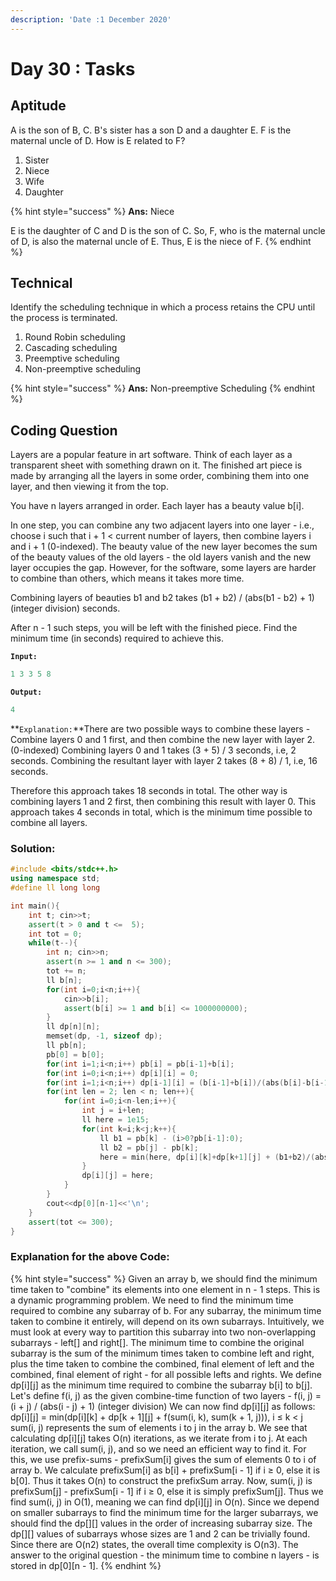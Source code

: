 ```yaml
---
description: 'Date :1 December 2020'
---
```


# Day 30 : Tasks

## Aptitude

A is the son of B, C.  B's sister has a son D and a daughter E. F is the maternal uncle of D.  How is E related to F? 

1. Sister
2. Niece
3. Wife
4. Daughter

{% hint style="success" %}
**Ans:** Niece

E is the daughter of C and D is the son of C. So, F, who is the maternal uncle of D, is also the maternal uncle of E. Thus, E is the niece of F.
{% endhint %}

## Technical

Identify the scheduling technique in which a process retains the CPU until the process is terminated.

1. Round Robin scheduling
2. Cascading scheduling
3. Preemptive scheduling
4. Non-preemptive scheduling

{% hint style="success" %}
**Ans:** Non-preemptive Scheduling
{% endhint %}

## Coding Question

Layers are a popular feature in art software. Think of each layer as a transparent sheet with something drawn on it. The finished art piece is made by arranging all the layers in some order, combining them into one layer, and then viewing it from the top.

You have n layers arranged in order. Each layer has a beauty value b\[i\].

In one step, you can combine any two adjacent layers into one layer - i.e., choose i such that i + 1 &lt; current number of layers, then combine layers i and i + 1 \(0-indexed\). The beauty value of the new layer becomes the sum of the beauty values of the old layers - the old layers vanish and the new layer occupies the gap. However, for the software, some layers are harder to combine than others, which means it takes more time.

Combining layers of beauties b1 and b2 takes \(b1 + b2\) / \(abs\(b1 - b2\) + 1\) \(integer division\) seconds.

After n - 1 such steps, you will be left with the finished piece. Find the minimum time \(in seconds\) required to achieve this.

**`Input:`**

```cpp
1 3 3 5 8 
```

 

**`Output:`** 

```cpp
4
```

**`Explanation:`**There are two possible ways to combine these layers - Combine layers 0 and 1 first, and then combine the new layer with layer 2. \(0-indexed\) Combining layers 0 and 1 takes \(3 + 5\) / 3 seconds, i.e, 2 seconds. Combining the resultant layer with layer 2 takes \(8 + 8\) / 1, i.e, 16 seconds.

Therefore this approach takes 18 seconds in total. The other way is combining layers 1 and 2 first, then combining this result with layer 0. This approach takes 4 seconds in total, which is the minimum time possible to combine all layers.

### Solution:

```cpp
#include <bits/stdc++.h>
using namespace std;
#define ll long long

int main(){
 	int t; cin>>t;
  	assert(t > 0 and t <=  5);
  	int tot = 0;
  	while(t--){
		int n; cin>>n;
	  	assert(n >= 1 and n <= 300);
	  	tot += n;
	  	ll b[n];
	  	for(int i=0;i<n;i++){ 
		  	cin>>b[i];
		  	assert(b[i] >= 1 and b[i] <= 1000000000);
		}
	  	ll dp[n][n];
	  	memset(dp, -1, sizeof dp);
	  	ll pb[n];
	  	pb[0] = b[0];
	  	for(int i=1;i<n;i++) pb[i] = pb[i-1]+b[i];
	  	for(int i=0;i<n;i++) dp[i][i] = 0;
	  	for(int i=1;i<n;i++) dp[i-1][i] = (b[i-1]+b[i])/(abs(b[i]-b[i-1])+1);
	  	for(int len = 2; len < n; len++){
			for(int i=0;i<n-len;i++){
				int j = i+len;
			  	ll here = 1e15;
			  	for(int k=i;k<j;k++){
				  	ll b1 = pb[k] - (i>0?pb[i-1]:0);
				  	ll b2 = pb[j] - pb[k];
					here = min(here, dp[i][k]+dp[k+1][j] + (b1+b2)/(abs(b1-b2)+1));
				}
			  	dp[i][j] = here;
			}
		}
	  	cout<<dp[0][n-1]<<'\n';
  	}
  	assert(tot <= 300);
}
```

### Explanation for the above Code:

{% hint style="success" %}
Given an array b, we should find the minimum time taken to "combine" its elements into one element in n - 1 steps. This is a dynamic programming problem. We need to find the minimum time required to combine any subarray of b. For any subarray, the minimum time taken to combine it entirely, will depend on its own subarrays. Intuitively, we must look at every way to partition this subarray into two non-overlapping subarrays - left\[\] and right\[\]. The minimum time to combine the original subarray is the sum of the minimum times taken to combine left and right, plus the time taken to combine the combined, final element of left and the combined, final element of right - for all possible lefts and rights. We define dp\[i\]\[j\] as the minimum time required to combine the subarray b\[i\] to b\[j\]. Let's define f\(i, j\) as the given combine-time function of two layers - f\(i, j\) = \(i + j\) / \(abs\(i - j\) + 1\) \(integer division\) We can now find dp\[i\]\[j\] as follows: dp\[i\]\[j\] = min\(dp\[i\]\[k\] + dp\[k + 1\]\[j\] + f\(sum\(i, k\), sum\(k + 1, j\)\)\), i ≤ k &lt; j sum\(i, j\) represents the sum of elements i to j in the array b. We see that calculating dp\[i\]\[j\] takes O\(n\) iterations, as we iterate from i to j. At each iteration, we call sum\(i, j\), and so we need an efficient way to find it. For this, we use prefix-sums - prefixSum\[i\] gives the sum of elements 0 to i of array b. We calculate prefixSum\[i\] as b\[i\] + prefixSum\[i - 1\] if i ≥ 0, else it is b\[0\]. Thus it takes O\(n\) to construct the prefixSum array. Now, sum\(i, j\) is prefixSum\[j\] - prefixSum\[i - 1\] if i ≥ 0, else it is simply prefixSum\[j\]. Thus we find sum\(i, j\) in O\(1\), meaning we can find dp\[i\]\[j\] in O\(n\). Since we depend on smaller subarrays to find the minimum time for the larger subarrays, we should find the dp\[\]\[\] values in the order of increasing subarray size. The dp\[\]\[\] values of subarrays whose sizes are 1 and 2 can be trivially found. Since there are O\(n2\) states, the overall time complexity is O\(n3\). The answer to the original question - the minimum time to combine n layers - is stored in dp\[0\]\[n - 1\].
{% endhint %}

